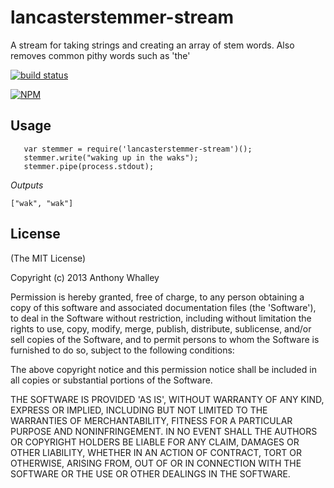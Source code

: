 # lancasterstemmer-stream

A stream for taking strings and creating an array of stem words. 
Also removes common pithy words such as 'the'

[![build status](https://secure.travis-ci.org/No9/lancasterstemmer-stream.png)](http://travis-ci.org/No9/lancasterstemmer-stream)

[![NPM](https://nodei.co/npm/lancasterstemmer-stream.png)](https://nodei.co/npm/lancasterstemmer-stream/) 

## Usage

```
   var stemmer = require('lancasterstemmer-stream')();
   stemmer.write("waking up in the waks");
   stemmer.pipe(process.stdout);
```

*Outputs*

```
["wak", "wak"] 
```

## License

(The MIT License)

Copyright (c) 2013 Anthony Whalley

Permission is hereby granted, free of charge, to any person obtaining a copy of this software and associated documentation files (the 'Software'), to deal in the Software without restriction, including without limitation the rights to use, copy, modify, merge, publish, distribute, sublicense, and/or sell copies of the Software, and to permit persons to whom the Software is furnished to do so, subject to the following conditions:

The above copyright notice and this permission notice shall be included in all copies or substantial portions of the Software.

THE SOFTWARE IS PROVIDED 'AS IS', WITHOUT WARRANTY OF ANY KIND, EXPRESS OR IMPLIED, INCLUDING BUT NOT LIMITED TO THE WARRANTIES OF MERCHANTABILITY, FITNESS FOR A PARTICULAR PURPOSE AND NONINFRINGEMENT. IN NO EVENT SHALL THE AUTHORS OR COPYRIGHT HOLDERS BE LIABLE FOR ANY CLAIM, DAMAGES OR OTHER LIABILITY, WHETHER IN AN ACTION OF CONTRACT, TORT OR OTHERWISE, ARISING FROM, OUT OF OR IN CONNECTION WITH THE SOFTWARE OR THE USE OR OTHER DEALINGS IN THE SOFTWARE.




